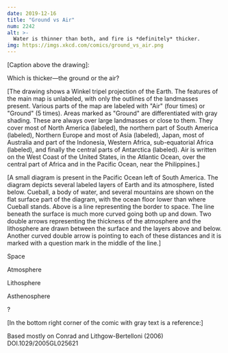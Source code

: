 ```yaml
---
date: 2019-12-16
title: "Ground vs Air"
num: 2242
alt: >-
  Water is thinner than both, and fire is *definitely* thicker.
img: https://imgs.xkcd.com/comics/ground_vs_air.png
---
```

[Caption above the drawing]:

Which is thicker—the ground or the air?

[The drawing shows a Winkel tripel projection of the Earth. The features of the main map is unlabeled, with only the outlines of the landmasses present. Various parts of the map are labeled with "Air" (four times) or "Ground" (5 times). Areas marked as "Ground" are differentiated with gray shading. These are always over large landmasses or close to them. They cover most of North America (labeled), the northern part of South America (labeled), Northern Europe and most of Asia (labeled), Japan, most of Australia and part of the Indonesia, Western Africa, sub-equatorial Africa (labeled), and finally the central parts of Antarctica (labeled). Air is written on the West Coast of the United States, in the Atlantic Ocean, over the central part of Africa and in the Pacific Ocean, near the Philippines.]

[Over West Coast of the United States]: Air

[Over North America]: Ground

[Over Atlantic Ocean]: Air

[Over South America]: Ground

[Over the central part of Africa]: Air

[Over the southern part of Africa]: Ground

[Over Asia]: Ground

[Over Pacific Ocean]: Air

[Over Antarctica ]: Ground

[A small diagram is present in the Pacific Ocean left of South America. The diagram depicts several labeled layers of Earth and its atmosphere, listed below. Cueball, a body of water, and several mountains are shown on the flat surface part of the diagram, with the ocean floor lower than where Cueball stands. Above is a line representing the border to space. The line beneath the surface is much more curved going both up and down. Two double arrows representing the thickness of the atmosphere and the lithosphere are drawn between the surface and the layers above and below. Another curved double arrow is pointing to each of these distances and it is marked with a question mark in the middle of the line.]

Space

Atmosphere

Lithosphere

Asthenosphere

?

[In the bottom right corner of the comic with gray text is a reference:]

Based mostly on Conrad and Lithgow-Bertelloni (2006) DOI.1029/2005GL025621